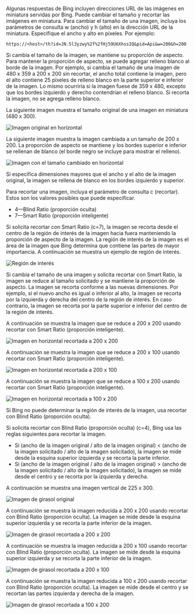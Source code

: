 Algunas respuestas de Bing incluyen direcciones URL de las imágenes en miniatura servidas por Bing. Puede cambiar el tamaño y recortar las imágenes en miniatura. Para cambiar el tamaño de una imagen, incluya los parámetros de consulta w (ancho) y h (alto) en la dirección URL de la miniatura. Especifique el ancho y alto en píxeles. Por ejemplo:  
  
`https://<host>/th?id=JN.5l3yzwy%2f%2fHj59U6XhssIQ&pid=Api&w=200&h=200`  
  
Si cambia el tamaño de la imagen, se mantiene su proporción de aspecto. Para mantener la proporción de aspecto, se puede agregar relleno blanco al borde de la imagen. Por ejemplo, si cambia el tamaño de una imagen de 480 x 359 a 200 x 200 sin recortar, el ancho total contiene la imagen, pero el alto contiene 25 píxeles de relleno blanco en la parte superior e inferior de la imagen. Lo mismo ocurriría si la imagen fuese de 359 x 480, excepto que los bordes izquierdo y derecho contendrían el relleno blanco. Si recorta la imagen, no se agrega relleno blanco.  
  
La siguiente imagen muestra el tamaño original de una imagen en miniatura (480 x 300).  
  
![Imagen original en horizontal](./media/cognitive-services-bing-resize-crop/bing-resize-crop-landscape.PNG)  
  
La siguiente imagen muestra la imagen cambiada a un tamaño de 200 x 200. La proporción de aspecto se mantiene y los bordes superior e inferior se rellenan de blanco (el borde negro se incluye para mostrar el relleno).  
  
![Imagen con el tamaño cambiado en horizontal](./media/cognitive-services-bing-resize-crop/bing-resize-crop-landscape-resized.PNG)  
  
Si especifica dimensiones mayores que el ancho y el alto de la imagen original, la imagen se rellena de blanco en los bordes izquierdo y superior.  
  
Para recortar una imagen, incluya el parámetro de consulta c (recortar). Estos son los valores posibles que puede especificar.  
  
- 4&mdash;Blind Ratio (proporción oculta)  
- 7&mdash;Smart Ratio (proporción inteligente)  
  
Si solicita recortar con Smart Ratio (c=7), la imagen se recorta desde el centro de la región de interés de la imagen hacia fuera manteniendo la proporción de aspecto de la imagen. La región de interés de la imagen es el área de la imagen que Bing determina que contiene las partes de mayor importancia. A continuación se muestra un ejemplo de región de interés.  
  
![Región de interés](./media/cognitive-services-bing-resize-crop/bing-resize-crop-regionofinterest.PNG)

Si cambia el tamaño de una imagen y solicita recortar con Smart Ratio, la imagen se reduce al tamaño solicitado y se mantiene la proporción de aspecto. La imagen se recorta conforme a las nuevas dimensiones. Por ejemplo, si el nuevo ancho es igual o inferior al alto, la imagen se recorta por la izquierda y derecha del centro de la región de interés. En caso contrario, la imagen se recorta por la parte superior e inferior del centro de la región de interés.  
  
A continuación se muestra la imagen que se reduce a 200 x 200 usando recortar con Smart Ratio (proporción inteligente).  
  
![Imagen en horizontal recortada a 200 x 200](./media/cognitive-services-bing-resize-crop/bing-resize-crop-landscape200x200c7.PNG)
  
A continuación se muestra la imagen que se reduce a 200 x 100 usando recortar con Smart Ratio (proporción inteligente).  
   
![Imagen en horizontal recortada a 200 x 100](./media/cognitive-services-bing-resize-crop/bing-resize-crop-landscape200x100c7.PNG)
  
A continuación se muestra la imagen que se reduce a 100 x 200 usando recortar con Smart Ratio (proporción inteligente).  
  
![Imagen en horizontal recortada a 100 x 200](./media/cognitive-services-bing-resize-crop/bing-resize-crop-landscape100x200c7.PNG)
  
Si Bing no puede determinar la región de interés de la imagen, usa recortar con Blind Ratio (proporción oculta).  
  
Si solicita recortar con Blind Ratio (proporción oculta) (c=4), Bing usa las reglas siguientes para recortar la imagen.  
  
- Si (ancho de la imagen original / alto de la imagen original) < (ancho de la imagen solicitado / alto de la imagen solicitado), la imagen se mide desde la esquina superior izquierda y se recorta la parte inferior.  
- Si (ancho de la imagen original / alto de la imagen original) > (ancho de la imagen solicitado / alto de la imagen solicitado), la imagen se mide desde el centro y se recorta por la izquierda y derecha.  
  
A continuación se muestra una imagen vertical de 225 x 300.  
  
![Imagen de girasol original](./media/cognitive-services-bing-resize-crop/bing-resize-crop-sunflower.PNG)
  
A continuación se muestra la imagen reducida a 200 x 200 usando recortar con Blind Ratio (proporción oculta). La imagen se mide desde la esquina superior izquierda y se recorta la parte inferior de la imagen.  
  
![Imagen de girasol recortada a 200 x 200](./media/cognitive-services-bing-resize-crop/bing-resize-crop-sunflower200x200c4.PNG)
  
A continuación se muestra la imagen reducida a 200 x 100 usando recortar con Blind Ratio (proporción oculta). La imagen se mide desde la esquina superior izquierda y se recorta la parte inferior de la imagen.  
  
![Imagen de girasol recortada a 200 x 100](./media/cognitive-services-bing-resize-crop/bing-resize-crop-sunflower200x100c4.PNG)
  
A continuación se muestra la imagen reducida a 100 x 200 usando recortar con Blind Ratio (proporción oculta). La imagen se mide desde el centro y se recortan las partes izquierda y derecha de la imagen.  
  
![Imagen de girasol recortada a 100 x 200](./media/cognitive-services-bing-resize-crop/bing-resize-crop-sunflower100x200c4.PNG)
